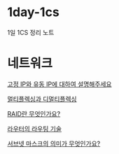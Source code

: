 # 1day-1cs
1일 1CS 정리 노트

# 네트워크
[고정 IP와 유동 IP에 대하여 설명해주세요]()

[멀티플렉싱과 디멀티플렉싱](https://velog.io/@suker80/Day4.-%EC%A0%84%EC%86%A1%EA%B3%84%EC%B8%B5%EC%97%90%EC%84%9C-%EB%A9%80%ED%8B%B0%ED%94%8C%EB%A0%89%EC%8B%B1%EA%B3%BC-%EB%94%94%EB%A9%80%ED%8B%B0%ED%94%8C%EB%A0%89%EC%8B%B1)

[RAID란 무엇인가요?](https://velog.io/@suker80/1%EC%9D%BC%EC%B0%A8-Raid%EB%9E%80-%EB%AC%B4%EC%97%87%EC%9D%B8%EA%B0%80%EC%9A%94)

[라우터의 라우팅 기술](https://velog.io/@suker80/Day-3.-%EB%9D%BC%EC%9A%B0%ED%84%B0%EC%9D%98-%EB%9D%BC%EC%9A%B0%ED%8C%85-%EA%B8%B0%EC%88%A0)

[서브넷 마스크의 의미가 무엇인가요?](https://velog.io/@suker80/Day2-%EC%84%9C%EB%B8%8C%EB%84%B7-%EB%A7%88%EC%8A%A4%ED%81%AC%EC%9D%98-%EC%9D%98%EB%AF%B8%EB%8A%94-%EB%AC%B4%EC%97%87%EC%9D%BC%EA%B9%8C%EC%9A%94)
